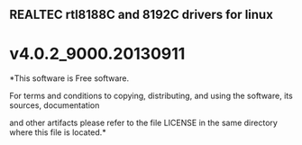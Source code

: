 ## REALTEC rtl8188C and 8192C drivers for linux
# v4.0.2_9000.20130911

*This software is Free software.

For terms and conditions to copying, distributing, and using the software, its sources, documentation

and other artifacts please refer to the file LICENSE in the same directory where this file is located.*